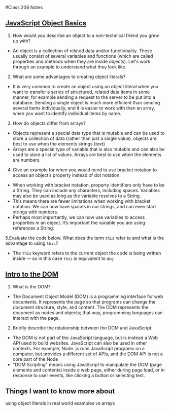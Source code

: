 #Class 206 Notes

## [JavaScript Object Basics](https://developer.mozilla.org/en-US/docs/Learn/JavaScript/Objects/Basics)

1. How would you describe an object to a non-technical friend you grew up with?
- An object is a collection of related data and/or functionality. These usually consist of several variables and functions (which are called properties and methods when they are inside objects). Let's work through an example to understand what they look like.


2. What are some advantages to creating object literals?
- It is very common to create an object using an object literal when you want to transfer a series of structured, related data items in some manner, for example sending a request to the server to be put into a database. Sending a single object is much more efficient than sending several items individually, and it is easier to work with than an array, when you want to identify individual items by name.

3. How do objects differ from arrays?
- Objects represent a special data type that is mutable and can be used to store a collection of data (rather than just a single value). objects are best to use when the elements strings (text)
- Arrays are a special type of variable that is also mutable and can also be used to store a list of values. Arrays are best to use when the elements are numbers.	

4. Give an example for when you would need to use bracket notation to access an object’s property instead of dot notation.
- When working with bracket notation, property identifiers only have to be a String. They can include any characters, including spaces. Variables may also be used as long as the variable resolves to a String.
- This means there are fewer limitations when working with bracket notation. We can now have spaces in our strings, and can even start strings with numbers.
- Perhaps most importantly, we can now use variables to access properties in an object. It’s important the variable you are using references a String.

5.Evaluate the code below. What does the term `this` refer to and what is the advantage to using `this`?
- The `this` keyword refers to the current object the code is being written inside — so in this case `this` is equivalent to `dog`

## [Intro to the DOM](https://developer.mozilla.org/en-US/docs/Web/API/Document_Object_Model/Introduction)

1. What is the DOM?
- The Document Object Model (DOM) is a programming interface for web documents. It represents the page so that programs can change the document structure, style, and content. The DOM represents the document as nodes and objects; that way, programming languages can interact with the page.

2. Briefly describe the relationship between the DOM and JavaScript.
- The DOM is not part of the JavaScript language, but is instead a Web API used to build websites. JavaScript can also be used in other contexts. For example, Node. js runs JavaScript programs on a computer, but provides a different set of APIs, and the DOM API is not a core part of the Node
- "DOM Scripting" means using JavaScript to manipulate the DOM (page elements and contents) inside a web page, either during page load, or in response to user events, like clicking a button or selecting text.


## Things I want to know more about
using object literals in real world examples vs arrays
